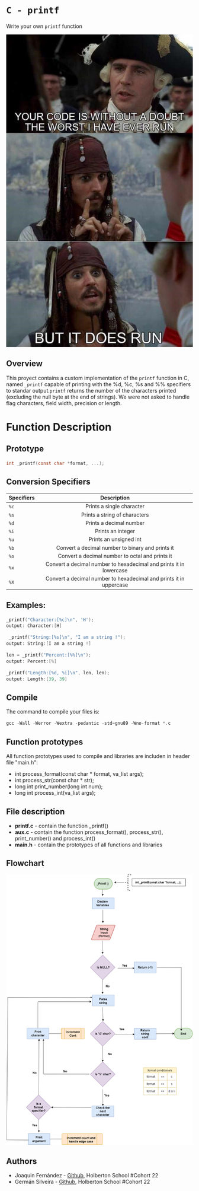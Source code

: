 # `C - printf`

Write your own `printf` function

![alt text](https://github.com/Joaquinfer7688/holbertonschool-printf/blob/master/title.jpeg)

## Overview
This proyect contains a custom implementation of the `printf` function in C, named `_printf` capable of printing with the %d, %c, %s and %% specifiers to standar output.`printf` returns the number of the characters printed (excluding the null byte at the end of strings).
We were not asked to handle flag characters, field width, precision or length.

# Function Description
## Prototype
```c
int _printf(const char *format, ...);
```
## Conversion Specifiers
| Specifiers  | Description |
| ------------- |:-------------:|
| `%c`          | Prints a single character     |
| `%s`          | Prints a string of characters |
| `%d`          | Prints a decimal number       |
| `%i`          | Prints an integer              |
| `%u`          | Prints an unsigned int         |
| `%b`          | Convert a decimal number to binary and prints it|
| `%o`          | Convert a decimal number to octal and prints it |
| `%x`| Convert a decimal number to hexadecimal and prints it in lowercase|
| `%X` |Convert a decimal number to hexadecimal and prints it in uppercase|

## Examples:
```c
_printf("Character:[%c]\n", 'H');
output: Character:[H]
```

```c
 _printf("String:[%s]\n", "I am a string !");
output: String:[I am a string !]
```

```c
len = _printf("Percent:[%%]\n");
output: Percent:[%]
```

```c
_printf("Length:[%d, %i]\n", len, len);
output: Length:[39, 39]
```

## Compile
The command to compile your files is: 
```c
gcc -Wall -Werror -Wextra -pedantic -std=gnu89 -Wno-format *.c
```
## Function prototypes
All function prototypes used to compile and libraries are includen in header file "main.h":
* int process_format(const char * format, va_list args);
* int process_str(const char * str);
* long int print_number(long int num);
* long int process_int(va_list args);

## File description
* **printf.c** - contain the function _printf()
* **aux.c** - contain the function process_format(), process_str(), print_number() and process_int()
* **main.h** - contain the prototypes of all functions and libraries

## Flowchart
![alt text](https://github.com/Joaquinfer7688/holbertonschool-printf/blob/master/flowchart.png)
## Authors
- Joaquin Fernández - [Github](https://github.com/Joaquinfer7688), Holberton School #Cohort 22
- Germán Silveira - [Github](https://github.com/Daldanos), Holberton School #Cohort 22
